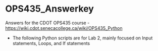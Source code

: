 # OPS435_Answerkey
Answers for the CDOT OPS435 course - https://wiki.cdot.senecacollege.ca/wiki/OPS435_Python
- The following Python scripts are for Lab 2, mainly focused on Input statements, Loops, and If statements
